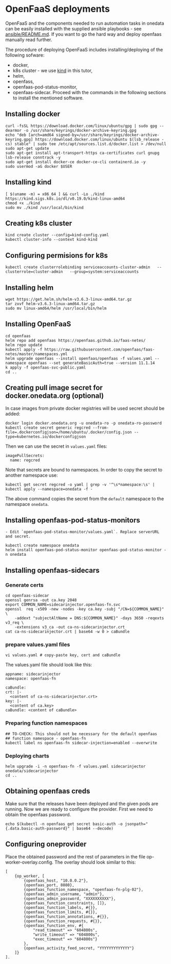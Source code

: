 # OpenFaaS deployments

OpenFaaS and the components needed to run automation tasks in onedata
can be easily installed with the supplied ansible playbooks - see
[ansible/README.md](ansible/README.md). If you want to go the hard way and
deploy openfaas manually read further.

The procedure of deploying OpenFaaS includes installing/deploying of the following sofware:
 - docker,
 - k8s cluster - we use [kind](https://kind.sigs.k8s.io/) in this tutor,
 - helm,
 - openfass,
 - openfaas-pod-status-monitor,
 - openfaas-sidecar.
Proceed with the commands in the following sections to install the mentioned software.

## Installing docker
```
curl -fsSL https://download.docker.com/linux/ubuntu/gpg | sudo gpg --dearmor -o /usr/share/keyrings/docker-archive-keyring.gpg
echo "deb [arch=amd64 signed-by=/usr/share/keyrings/docker-archive-keyring.gpg] https://download.docker.com/linux/ubuntu $(lsb_release -cs) stable" | sudo tee /etc/apt/sources.list.d/docker.list > /dev/null
sudo apt-get update
sudo apt-get install apt-transport-https ca-certificates curl gnupg lsb-release conntrack -y
sudo apt-get install docker-ce docker-ce-cli containerd.io -y
sudo usermod -aG docker $USER
```

## Installing kind 
```
[ $(uname -m) = x86_64 ] && curl -Lo ./kind https://kind.sigs.k8s.io/dl/v0.19.0/kind-linux-amd64
chmod +x ./kind
sudo mv ./kind /usr/local/bin/kind
```
## Creating k8s cluster
```
kind create cluster --config=kind-config.yaml
kubectl cluster-info --context kind-kind
```

## Configuring permisions for k8s
```
kubectl create clusterrolebinding serviceaccounts-cluster-admin   --clusterrole=cluster-admin   --group=system:serviceaccounts

```
## Installing helm
```
wget https://get.helm.sh/helm-v3.6.3-linux-amd64.tar.gz
tar zxvf helm-v3.6.3-linux-amd64.tar.gz
sudo mv linux-amd64/helm /usr/local/bin/helm
```
## Installing OpenFaaS
```
cd openfaas
helm repo add openfaas https://openfaas.github.io/faas-netes/
helm repo update
kubectl apply -f https://raw.githubusercontent.com/openfaas/faas-netes/master/namespaces.yml
helm upgrade openfaas --install openfaas/openfaas -f values.yaml --namespace openfaas --set generateBasicAuth=true --version 11.1.14
k apply -f openfaas-svc-public.yaml
cd ..
```
## Creating pull image secret for docker.onedata.org (optional)
In case images from private docker registries will be used secret should be added:
```
docker login docker.onedata.org -u onedata-ro -p onedata-ro-password
kubectl create secret generic regcred --from-file=.dockerconfigjson=/home/ubuntu/.docker/config.json --type=kubernetes.io/dockerconfigjson
```
Then we can use the secret in `values.yaml` files:
  ```
  imagePullSecrets:
    name: regcred
  ```
Note that secrets are bound to namespaces. In order to copy the secret to another namespace use:
```
kubectl get secret regcred -o yaml | grep -v '^\s*namespace:\s' | kubectl apply --namespace=onedata -f -
```
The above command copies the secret from the `default` namespace to the namespace `onedata`. 

## Installing openfaas-pod-status-monitors
    - Edit `openfaas-pod-status-monitor/values.yaml`. Replace serverURL and secret. 
```
kubectl create namespace onedata
helm install openfaas-pod-status-monitor openfaas-pod-status-monitor -n onedata
```
## Installing openfaas-sidecars
### Generate certs

  ```
  cd openfaas-sidecar
  openssl genrsa -out ca.key 2048
  export COMMON_NAME=sidecarinjector.openfaas-fn.svc
  openssl  req -x509 -new -nodes -key ca.key -subj "/CN=${COMMON_NAME}" \
      -addext "subjectAltName = DNS:${COMMON_NAME}" -days 3650 -reqexts v3_req \
      -extensions v3_ca -out ca-ns-sidecarinjector.crt
  cat ca-ns-sidecarinjector.crt | base64 -w 0 > caBundle
  ```
### prepare values.yaml files
  ```
  vi values.yaml # copy-paste key, cert and caBundle
  ```
The values.yaml file should look like this:
  ```
appname: sidecarinjector
namespace: openfaas-fn

caBundle:
  crt: |-
    <content of ca-ns-sidecarinjector.crt>
  key: |-
    <content of ca.key>
  caBundle: <content of caBundle>
  ```
### Preparing function namespaces
```
## TO-CHECK: This should not be necessary for the default openfaas
## function namespace - openfaas-fn
kubectl label ns openfaas-fn sidecar-injection=enabled --overwrite
```
### Deploying charts
```
helm upgrade -i -n openfaas-fn -f values.yaml sidecarinjector onedata/sidecarinjector
cd ..
```
## Obtaining openfaas creds
Make sure that the releases have been deployed and the given pods are running. 
Now we are ready to configure the provider. First we need to obtain the openfaas password. 
```
echo $(kubectl -n openfaas get secret basic-auth -o jsonpath="{.data.basic-auth-password}" | base64 --decode)
```
## Configuring oneprovider
Place the obtained password and the rest of parameters in the file op-worker-overlay.config. The overlay should
look similar to this:
```
[
    {op_worker, [
        {openfaas_host, "10.0.0.2"},
        {openfaas_port, 8080},
        {openfaas_function_namespace, "openfaas-fn-plg-02"},
        {openfaas_admin_username, "admin"},
        {openfaas_admin_password, "XXXXXXXXXX"},
        {openfaas_function_constraints, []},
        {openfaas_function_labels, #{}},
        {openfaas_function_limits, #{}},
        {openfaas_function_annotations, #{}},
        {openfaas_function_requests, #{}},
        {openfaas_function_env, #{
            "read_timeout" => "604800s",
            "write_timeout" => "604800s",
            "exec_timeout" => "604800s"}
        },
        {openfaas_activity_feed_secret, "YYYYYYYYYYYYY"}
    ]}
].

```

